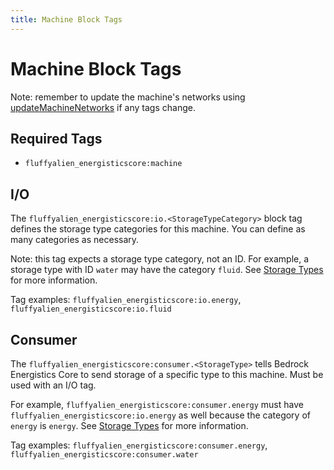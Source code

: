 ```yaml
---
title: Machine Block Tags
---
```


# Machine Block Tags

Note: remember to update the machine's networks using [updateMachineNetworks](https://fluffyalien1422.github.io/bedrock-energistics-core/functions/API.updateMachineNetworks.html) if any tags change.

## Required Tags

- `fluffyalien_energisticscore:machine`

## I/O

The `fluffyalien_energisticscore:io.<StorageTypeCategory>` block tag defines the storage type categories for this machine. You can define as many categories as necessary.

Note: this tag expects a storage type category, not an ID. For example, a storage type with ID `water` may have the category `fluid`. See [Storage Types](storage-types.md) for more information.

Tag examples: `fluffyalien_energisticscore:io.energy`, `fluffyalien_energisticscore:io.fluid`

## Consumer

The `fluffyalien_energisticscore:consumer.<StorageType>` tells Bedrock Energistics Core to send storage of a specific type to this machine. Must be used with an I/O tag.

For example, `fluffyalien_energisticscore:consumer.energy` must have `fluffyalien_energisticscore:io.energy` as well because the category of `energy` is `energy`. See [Storage Types](storage-types.md) for more information.

Tag examples: `fluffyalien_energisticscore:consumer.energy`, `fluffyalien_energisticscore:consumer.water`
